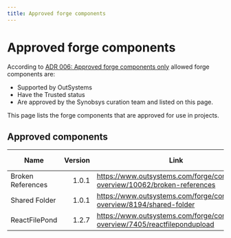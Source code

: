 ```yaml
---
title: Approved forge components
---
```


# Approved forge components

According to [ADR 006: Approved forge components only](ADR-006-approved-forge-components-only.html) allowed forge components are:

* Supported by OutSystems
* Have the Trusted status
* Are approved by the Synobsys curation team and listed on this page.

This page lists the forge components that are approved for use in projects.

## Approved components

| Name | Version | Link | Approved By | Approved on | Curation Log |
| --- | -----: | --- | --- | --- |--- |
| Broken References | 1.0.1 | <https://www.outsystems.com/forge/component-overview/10062/broken-references> | Paul | 29 July 2021 | [tk](tk) |
| Shared Folder | 1.0.1 | <https://www.outsystems.com/forge/component-overview/8194/shared-folder> | Paul | 29 Juli 2021 | [tk](tk) |
| ReactFilePond | 1.2.7 |<https://www.outsystems.com/forge/component-overview/7405/reactfilepondupload> |Trusted | 30-8-2021 | - |